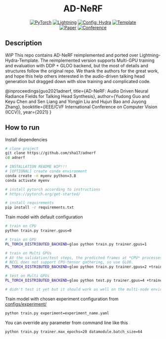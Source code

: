 <div align="center">

# AD-NeRF

<a href="https://pytorch.org/get-started/locally/"><img alt="PyTorch" src="https://img.shields.io/badge/PyTorch-ee4c2c?logo=pytorch&logoColor=white"></a>
<a href="https://pytorchlightning.ai/"><img alt="Lightning" src="https://img.shields.io/badge/-Lightning-792ee5?logo=pytorchlightning&logoColor=white"></a>
<a href="https://hydra.cc/"><img alt="Config: Hydra" src="https://img.shields.io/badge/Config-Hydra-89b8cd"></a>
<a href="https://github.com/ashleve/lightning-hydra-template"><img alt="Template" src="https://img.shields.io/badge/-Lightning--Hydra--Template-017F2F?style=flat&logo=github&labelColor=gray"></a><br>
[![Paper](http://img.shields.io/badge/paper-arxiv.2103.11078-B31B1B.svg)](https://arxiv.org/abs/2103.11078)
[![Conference](http://img.shields.io/badge/ICCV-2021-4b44ce.svg)](https://openaccess.thecvf.com/ICCV2021)

</div>

## Description
*WIP*
This repo contains AD-NeRF reimplemented and ported over Lightning-Hydra-Template.
The reimplemented version supports Multi-GPU training and evaluation with DDP + GLOO backend,
but the most of details and structures follow the original repo.
We thank the authors for the great work, and hope this help others interested in the audio-driven talking head generation but dragged down with slow training and complicated code.

@inproceedings{guo2021adnerf,
  title={AD-NeRF: Audio Driven Neural Radiance Fields for Talking Head Synthesis},
  author={Yudong Guo and Keyu Chen and Sen Liang and Yongjin Liu and Hujun Bao and Juyong Zhang},
  booktitle={IEEE/CVF International Conference on Computer Vision (ICCV)},
  year={2021}
}

## How to run

Install dependencies

```bash
# clone project
git clone https://github.com/sha17/adnerf
cd adnerf

# INSTALLATION README WIP!!!
# [OPTIONAL] create conda environment
conda create -n myenv python=3.8
conda activate myenv

# install pytorch according to instructions
# https://pytorch.org/get-started/

# install requirements
pip install -r requirements.txt
```

Train model with default configuration

```bash
# train on CPU
python train.py trainer.gpus=0

# train on GPU
PL_TORCH_DISTRIBUTED_BACKEND=gloo python train.py trainer.gpus=1

# train on Multi GPUs
# At the validation/test steps, the predicted frames at *CPU* processes are gathered.
# NCCL does not support CPU-tensor gathering, so use GLOO.
PL_TORCH_DISTRIBUTED_BACKEND=gloo python train.py trainer.gpus=2 +trainer.strategy=ddp

# test on Multi GPUs
PL_TORCH_DISTRIBUTED_BACKEND=gloo python test.py trainer.gpus=4 +trainer.strategy=ddp ckpt_path=logs/experiments/runs/default/2022-05-10_05-07-23/checkpoints/last.ckpt

# didn't test it yet but it should work as well on the multi-node environment.
```

Train model with chosen experiment configuration from [configs/experiment/](configs/experiment/)

```bash
python train.py experiment=experiment_name.yaml
```

You can override any parameter from command line like this

```bash
python train.py trainer.max_epochs=20 datamodule.batch_size=64
```
